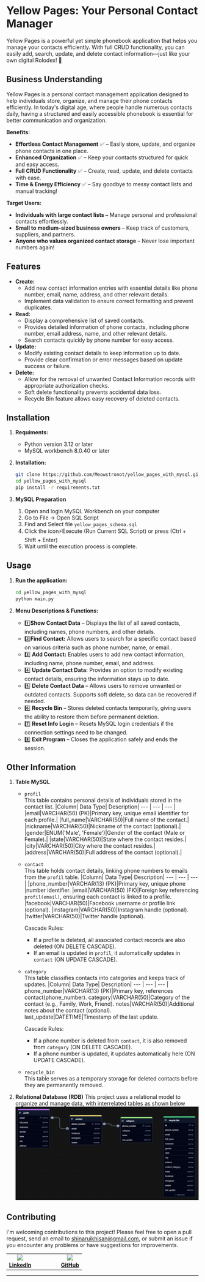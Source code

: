 # **Yellow Pages: Your Personal Contact Manager**

Yellow Pages is a powerful yet simple phonebook application that helps you manage your contacts efficiently. With full CRUD functionality, you can easily add, search, update, and delete contact information—just like your own digital Rolodex! 🚀

## Business Understanding
Yellow Pages is a personal contact management application designed to help individuals store, organize, and manage their phone contacts efficiently. In today's digital age, where people handle numerous contacts daily, having a structured and easily accessible phonebook is essential for better communication and organization.


**Benefits:**
* **Effortless Contact Management** ✅ – Easily store, update, and organize phone contacts in one place.
* **Enhanced Organization** ✅ – Keep your contacts structured for quick and easy access.
* **Full CRUD Functionality** ✅ – Create, read, update, and delete contacts with ease.
* **Time & Energy Efficiency** ✅ – Say goodbye to messy contact lists and manual tracking!

**Target Users:**
* **Individuals with large contact lists –** Manage personal and professional contacts effortlessly.
* **Small to medium-sized business owners** – Keep track of customers, suppliers, and partners.
* **Anyone who values organized contact storage** – Never lose important numbers again!


## Features

* **Create:**
    * Add new contact information entries with essential details like phone number, email, name, address, and other relevant details.
    * Implement data validation to ensure correct formatting and prevent duplicates.
* **Read:**
    - Display a comprehensive list of saved contacts.
    - Provides detailed information of phone contacts, including phone number, email address, name, and other relevant details.
    - Search contacts quickly by phone number for easy access.
* **Update:**
    * Modify existing contact details to keep information up to date.
    * Provide clear confirmation or error messages based on update success or failure.
* **Delete:**
    * Allow for the removal of unwanted Contact Information records with appropriate authorization checks.
    * Soft delete functionality prevents accidental data loss.
    * Recycle Bin feature allows easy recovery of deleted contacts.

## Installation

1. **Requiments:**
    * Python version 3.12  or later
    * MySQL workbench 8.0.40 or later

2. **Installation:**
    ```bash
    git clone https://github.com/Meowstronot/yellow_pages_with_mysql.git
    cd yellow_pages_with_mysql
    pip install -r requirements.txt 
    ```
3. **MySQL Preparation**
    1. Open and login MySQL Workbench on your computer
    2. Go to File → Open SQL Script
    3. Find and Select file ```yellow_pages_schema.sql``` 
    4. Click the icon⚡Execute (Run Current SQL Script)  or press (Ctrl + Shift + Enter)
    5. Wait until the execution process is complete.

## Usage

1. **Run the application:**
    ```bash
    cd yellow_pages_with_mysql
    python main.py
    ```

2. **Menu Descriptions & Functions:**
    * 1️⃣**Show Contact Data** – Displays the list of all saved contacts, including names, phone numbers, and other details.
    * 2️⃣**Find Contact:** Allows users to search for a specific contact based on various criteria such as phone number, name, or email..
    * 3️⃣ **Add Contact:** Enables users to add new contact information, including name, phone number, email, and address.
    * 4️⃣ **Update Contact Data:** Provides an option to modify existing contact details, ensuring the information stays up to date.
    * 5️⃣ **Delete Contact Data** – Allows users to remove unwanted or outdated contacts. Supports soft delete, so data can be recovered if needed.
    * 6️⃣ **Recycle Bin** – Stores deleted contacts temporarily, giving users the ability to restore them before permanent deletion.
    * 7️⃣ **Reset Info Login** – Resets MySQL login credentials if the connection settings need to be changed.
    * 8️⃣ **Exit Program** – Closes the application safely and ends the session.

## Other Information
1. **Table MySQL**
    * `profil` <br>
    This table contains personal details of individuals stored in the contact list.
        |Column|	Data Type|	Description|
        --- | --- | --- |
        |email|VARCHAR(50) (PK)|Primary key, unique email identifier for each profile.|
        |full_name|VARCHAR(50)|Full name of the contact.|
        |nickname|VARCHAR(50)|Nickname of the contact (optional).|
        |gender|ENUM('Male', 'Female')|Gender of the contact (Male or Female).|
        |state|VARCHAR(50)|State where the contact resides.|
        |city|VARCHAR(50)|City where the contact resides.|
        |address|VARCHAR(50)|Full address of the contact (optional).|

    * `contact` <br>
    This table holds contact details, linking phone numbers to emails from the `profil` table.
        |Column|	Data Type|	Description|
        --- | --- | --- |
        |phone_number|VARCHAR(13) (PK)|Primary key, unique phone |number identifier.
        |email|VARCHAR(50) (FK)|Foreign key referencing `profil(email)`, ensuring each contact is linked to a profile.
        |facebook|VARCHAR(50)|Facebook username or profile link (optional).
        |instagram|VARCHAR(50)|Instagram handle (optional).
        |twitter|VARCHAR(50)|Twitter handle (optional).

        Cascade Rules:
        - If a profile is deleted, all associated contact records are also deleted (ON DELETE CASCADE).
        - If an email is updated in `profil`, it automatically updates in `contact` (ON UPDATE CASCADE).
    * `category` <br>
    This table classifies contacts into categories and keeps track of updates.
        |Column|	Data Type|	Description|
        --- | --- | --- |
        phone_number|VARCHAR(13) (PK)|Primary key, references contact(phone_number).
        category|VARCHAR(50)|Category of the contact (e.g., Family, Work, Friend).
        notes|VARCHAR(50)|Additional notes about the contact (optional).
        last_update|DATETIME|Timestamp of the last update.

        Cascade Rules:
        - If a phone number is deleted from `contact`, it is also removed from `category` (ON DELETE CASCADE).
        - If a phone number is updated, it updates automatically here (ON UPDATE CASCADE).
    * `recycle_bin` <br>
    This table serves as a temporary storage for deleted contacts before they are permanently removed.

2. **Relational Database (RDB)**
This project uses a relational model to organize and manage data, with interrelated tables as shown below
![screenshot][def]

## Contributing
I'm welcoming contributions to this project! Please feel free to open a pull request, send an email to shinaruikhisan@gmail.com, or submit an issue if you encounter any problems or have suggestions for improvements.



<div align="center">
  <table>
    <tr>
      <td align="center">
        <a href="https://www.linkedin.com/">
          <img src="https://i.sstatic.net/gVE0j.png" width="20"/><br>
          <strong>LinkedIn</strong>
        </a>
      </td>
      <td width="50">&nbsp;</td> <!-- Memberikan jarak antar ikon -->
      <td align="center">
        <a href="https://github.com/">
          <img src="https://i.sstatic.net/tskMh.png" width="20"/><br>
          <strong>GitHub</strong>
        </a>
      </td>
    </tr>
  </table>
</div>

---



[def]: Relational_Database.jpg